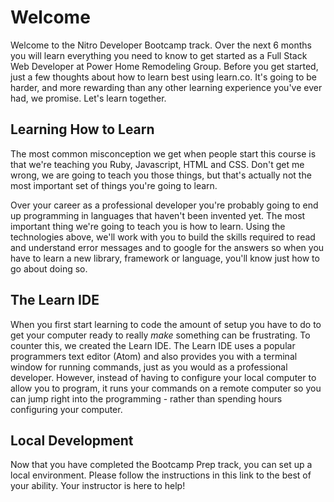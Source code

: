 # Welcome

Welcome to the Nitro Developer Bootcamp track. Over the next 6 months you will learn everything you need to know to get started as a Full Stack Web Developer at Power Home Remodeling Group. Before you get started, just a few thoughts about how to learn best using learn.co. It's going to be harder, and more rewarding than any other learning experience you've ever had, we promise. Let's learn together.

## Learning How to Learn

The most common misconception we get when people start this course is that we're teaching you Ruby, Javascript, HTML and CSS. Don't get me wrong, we are going to teach you those things, but that's actually not the most important set of things you're going to learn.

Over your career as a professional developer you're probably going to end up programming in languages that haven't been invented yet. The most important thing we're going to teach you is how to learn. Using the technologies above, we'll work with you to build the skills required to read and understand error messages and to google for the answers so when you have to learn a new library, framework or language, you'll know just how to go about doing so.

## The Learn IDE

When you first start learning to code the amount of setup you have to do to get your computer ready to really *make* something can be frustrating. To counter this, we created the Learn IDE. The Learn IDE uses a popular programmers text editor (Atom) and also provides you with a terminal window for running commands, just as you would as a professional developer. However, instead of having to configure your local computer to allow you to program, it runs your commands on a remote computer so you can jump right into the programming - rather than spending hours configuring your computer.

## Local Development

Now that you have completed the Bootcamp Prep track, you can set up a local environment. Please follow the instructions in this link to the best of your ability. Your instructor is here to help!
